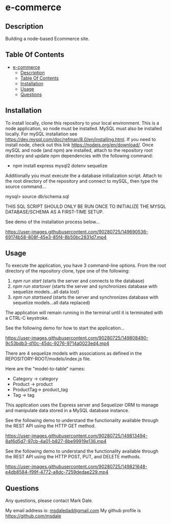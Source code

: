 # e-commerce

## Description

Building a node-based Ecommerce site.

## Table Of Contents

- [e-commerce](#e-commerce)
  - [Description](#description)
  - [Table Of Contents](#table-of-contents)
  - [Installation](#installation)
  - [Usage](#usage)
  - [Questions](#questions)

## Installation

To install locally, clone this repository to your local environment.  This is a node application, so node must be installed.  MySQL must also be installed locally.  For mySQL installation see https://dev.mysql.com/doc/refman/8.0/en/installing.html.  If you need to install node, check out this link  https://nodejs.org/en/download/.  Once mySQL and node (and npm) are installed, attach to the repository root directory and update npm dependencies with the following command:

* npm install express mysql2 dotenv sequelize

Additionally you must execute the a database initialization script.  Attach to the root directory of the repository and connect to mySQL, then type the source command...

mysql> source db/schema.sql

THIS SQL SCRIPT SHOULD ONLY BE RUN ONCE TO INITIALIZE THE MYSQL DATABASE/SCHEMA AS A FIRST-TIME SETUP.

See demo of the installation process below...


https://user-images.githubusercontent.com/90280725/149690536-69174b58-808f-45e3-85f4-8b50bc2831d7.mp4


## Usage

To execute the application, you have 3 command-line options.  From the root directory of the repository clone, type one of the following:

1.  *npm run start*           (starts the server and connects to the database)
2.  *npm run startover*       (starts the server and synchronizes database with sequelize models...all data lost)
3.  *npm run startseed*       (starts the server and synchronizes database with sequelize models...all data replaced)

The application will remain running in the terminal until it is terminated with a CTRL-C keystroke.

See the following demo for how to start the application...

https://user-images.githubusercontent.com/90280725/149808490-9c53bdb3-d10c-45dc-9276-9714a0023ed4.mp4


There are 4 sequelize models with associations as defined in the REPOSITORY-ROOT/models/index.js file.

Here are the "model-to-table" names:

* Category  ->  category
* Product   ->  product
* ProductTag->  product_tag
* Tag       ->  tag

This application uses the Express server and Sequelizer ORM to manage and manipulate data stored in a MySQL database instance.

See the following demo to understand the functionality available through the REST API using the HTTP GET method.

https://user-images.githubusercontent.com/90280725/149813494-8af6d5d7-97cb-4a01-b827-8be99919e136.mp4


See the following demo to understand the functionality available through the REST API using the HTTP POST, PUT, and DELETE methods.

https://user-images.githubusercontent.com/90280725/149821648-e4db8584-f99f-4772-a8dc-7259dedae229.mp4


## Questions

Any questions, please contact Mark Dale.

My email address is: msdaledad@gmail.com
My github profile is https://github.com/msdale